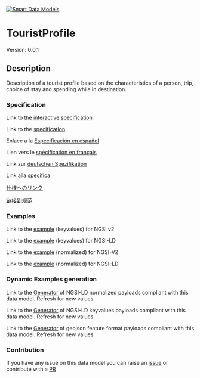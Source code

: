 [![Smart Data Models](https://smartdatamodels.org/wp-content/uploads/2022/01/SmartDataModels_logo.png "Logo")](https://smartdatamodels.org)
# TouristProfile
Version: 0.0.1

## Description 

Description of a tourist profile based on the characteristics of a person, trip, choice of stay and spending while in destination.
### Specification

Link to the [interactive specification](https://swagger.lab.fiware.org/?url=https://smart-data-models.github.io/dataModel.TourismDestinations/TouristProfile/swagger.yaml)

Link to the [specification](https://github.com/smart-data-models/dataModel.TourismDestinations/blob/master/TouristProfile/doc/spec.md)

Enlace a la [Especificación en español](https://github.com/smart-data-models/dataModel.TourismDestinations/blob/master/TouristProfile/doc/spec_ES.md)

Lien vers le [spécification en français](https://github.com/smart-data-models/dataModel.TourismDestinations/blob/master/TouristProfile/doc/spec_FR.md)

Link zur [deutschen Spezifikation](https://github.com/smart-data-models/dataModel.TourismDestinations/blob/master/TouristProfile/doc/spec_DE.md)

Link alla [specifica](https://github.com/smart-data-models/dataModel.TourismDestinations/blob/master/TouristProfile/doc/spec_IT.md)

[仕様へのリンク](https://github.com/smart-data-models/dataModel.TourismDestinations/blob/master/TouristProfile/doc/spec_JA.md)

[链接到规范](https://github.com/smart-data-models/dataModel.TourismDestinations/blob/master/TouristProfile/doc/spec_ZH.md)
### Examples

Link to the [example](https://smart-data-models.github.io/dataModel.TourismDestinations/TouristProfile/examples/example.json) (keyvalues) for NGSI v2

Link to the [example](https://smart-data-models.github.io/dataModel.TourismDestinations/TouristProfile/examples/example.jsonld) (keyvalues) for NGSI-LD

Link to the [example](https://smart-data-models.github.io/dataModel.TourismDestinations/TouristProfile/examples/example-normalized.json) (normalized) for NGSI-V2

Link to the [example](https://smart-data-models.github.io/dataModel.TourismDestinations/TouristProfile/examples/example-normalized.jsonld) (normalized) for NGSI-LD
### Dynamic Examples generation

Link to the [Generator](https://smartdatamodels.org/extra/ngsi-ld_generator.php?schemaUrl=https://raw.githubusercontent.com/smart-data-models/dataModel.TourismDestinations/master/TouristProfile/schema.json&email=info@smartdatamodels.org) of NGSI-LD normalized payloads compliant with this data model. Refresh for new values

Link to the [Generator](https://smartdatamodels.org/extra/ngsi-ld_generator_keyvalues.php?schemaUrl=https://raw.githubusercontent.com/smart-data-models/dataModel.TourismDestinations/master/TouristProfile/schema.json&email=info@smartdatamodels.org) of NGSI-LD keyvalues payloads compliant with this data model. Refresh for new values

Link to the [Generator](https://smartdatamodels.org/extra/geojson_features_generator.php?schemaUrl=https://raw.githubusercontent.com/smart-data-models/dataModel.TourismDestinations/master/TouristProfile/schema.json&email=info@smartdatamodels.org) of geojson feature format payloads compliant with this data model. Refresh for new values
### Contribution

 If you have any issue on this data model you can raise an [issue](https://github.com/smart-data-models/dataModel.TourismDestinations/issues)  or contribute with a [PR](https://github.com/smart-data-models/dataModel.TourismDestinations/pulls)